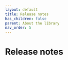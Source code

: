 ```yaml
---
layout: default
title: Release notes
has_children: false
parent: About the library
nav_order: 5
---
```


# Release notes